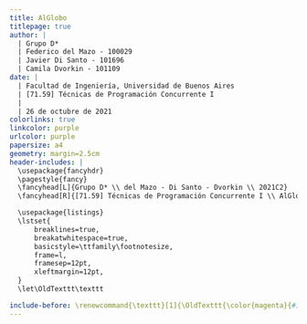 ```yaml
---
title: AlGlobo
titlepage: true
author: |
  | Grupo D*
  | Federico del Mazo - 100029
  | Javier Di Santo - 101696
  | Camila Dvorkin - 101109
date: |
  | Facultad de Ingeniería, Universidad de Buenos Aires
  | [71.59] Técnicas de Programación Concurrente I
  |
  | 26 de octubre de 2021
colorlinks: true
linkcolor: purple
urlcolor: purple
papersize: a4
geometry: margin=2.5cm
header-includes: |
  \usepackage{fancyhdr}
  \pagestyle{fancy}
  \fancyhead[L]{Grupo D* \\ del Mazo - Di Santo - Dvorkin \\ 2021C2}
  \fancyhead[R]{[71.59] Técnicas de Programación Concurrente I \\ AlGlobo}

  \usepackage{listings}
  \lstset{
      breaklines=true,
      breakatwhitespace=true,
      basicstyle=\ttfamily\footnotesize,
      frame=l,
      framesep=12pt,
      xleftmargin=12pt,
  }
  \let\OldTexttt\texttt

include-before: \renewcommand{\texttt}[1]{\OldTexttt{\color{magenta}{#1}}}
---
```

